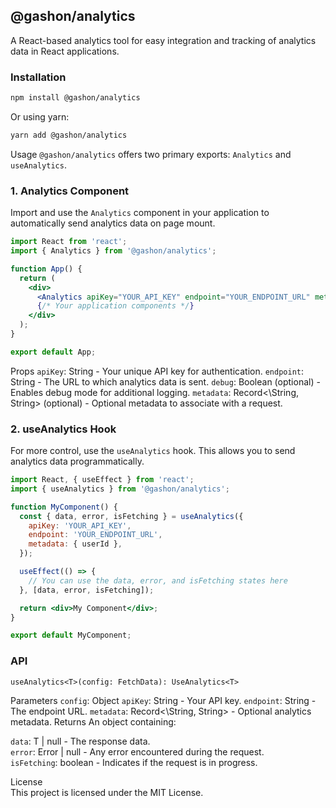 ## @gashon/analytics

A React-based analytics tool for easy integration and tracking of analytics data in React applications.

### Installation

```bash
npm install @gashon/analytics
```

Or using yarn:

```bash
yarn add @gashon/analytics
```

Usage
`@gashon/analytics` offers two primary exports: `Analytics` and `useAnalytics`.

### 1. Analytics Component

Import and use the `Analytics` component in your application to automatically send analytics data on page mount.

```jsx
import React from 'react';
import { Analytics } from '@gashon/analytics';

function App() {
  return (
    <div>
      <Analytics apiKey="YOUR_API_KEY" endpoint="YOUR_ENDPOINT_URL" metadata={{ cookie: document.cookie }} debug />
      {/* Your application components */}
    </div>
  );
}

export default App;
```

Props
`apiKey`: String - Your unique API key for authentication.
`endpoint`: String - The URL to which analytics data is sent.
`debug`: Boolean (optional) - Enables debug mode for additional logging.
`metadata`: Record<\String, String> (optional) - Optional metadata to associate with a request.

### 2. useAnalytics Hook

For more control, use the `useAnalytics` hook. This allows you to send analytics data programmatically.

```jsx
import React, { useEffect } from 'react';
import { useAnalytics } from '@gashon/analytics';

function MyComponent() {
  const { data, error, isFetching } = useAnalytics({
    apiKey: 'YOUR_API_KEY',
    endpoint: 'YOUR_ENDPOINT_URL',
    metadata: { userId },
  });

  useEffect(() => {
    // You can use the data, error, and isFetching states here
  }, [data, error, isFetching]);

  return <div>My Component</div>;
}

export default MyComponent;
```

### API

`useAnalytics<T>(config: FetchData): UseAnalytics<T>`

Parameters
`config`: Object
`apiKey`: String - Your API key.
`endpoint`: String - The endpoint URL.
`metadata`: Record<\String, String> - Optional analytics metadata.
Returns
An object containing:

`data`: T | null - The response data.  
`error`: Error | null - Any error encountered during the request.  
`isFetching`: boolean - Indicates if the request is in progress.

License  
This project is licensed under the MIT License.
